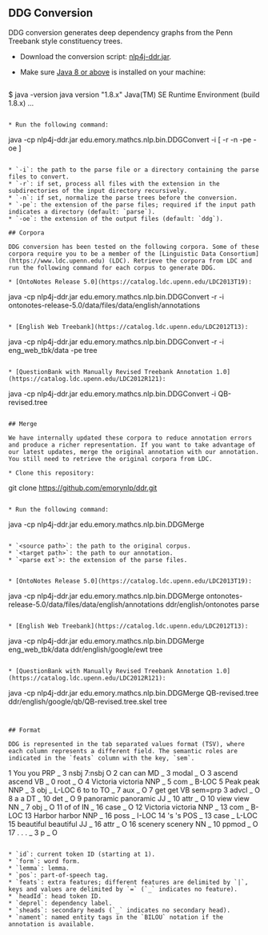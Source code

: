 ## DDG Conversion

DDG conversion generates deep dependency graphs from the Penn Treebank style constituency trees.

* Download the conversion script: [nlp4j-ddr.jar](http://nlp.mathcs.emory.edu/nlp4j/nlp4j-ddr.jar).
* Make sure [Java 8 or above](http://www.oracle.com/technetwork/java/javase/downloads) is installed on your machine:

   ```
$ java -version
java version "1.8.x"
Java(TM) SE Runtime Environment (build 1.8.x)
...
   ```

* Run the following command:

   ```
java -cp nlp4j-ddr.jar edu.emory.mathcs.nlp.bin.DDGConvert -i <filepath> [ -r -n -pe <string> -oe <string>]
   ```
   
   * `-i`: the path to the parse file or a directory containing the parse files to convert.
   * `-r`: if set, process all files with the extension in the subdirectories of the input directory recursively.
   * `-n`: if set, normalize the parse trees before the conversion.
   * `-pe`: the extension of the parse files; required if the input path indicates a directory (default: `parse`).
   * `-oe`: the extension of the output files (default: `ddg`).

## Corpora

DDG conversion has been tested on the following corpora. Some of these corpora require you to be a member of the [Linguistic Data Consortium](https://www.ldc.upenn.edu) (LDC). Retrieve the corpora from LDC and run the following command for each corpus to generate DDG.

* [OntoNotes Release 5.0](https://catalog.ldc.upenn.edu/LDC2013T19):

   ```
java -cp nlp4j-ddr.jar edu.emory.mathcs.nlp.bin.DDGConvert -r -i ontonotes-release-5.0/data/files/data/english/annotations
   ```

* [English Web Treebank](https://catalog.ldc.upenn.edu/LDC2012T13):

   ```
java -cp nlp4j-ddr.jar edu.emory.mathcs.nlp.bin.DDGConvert -r -i eng_web_tbk/data -pe tree
   ```

* [QuestionBank with Manually Revised Treebank Annotation 1.0](https://catalog.ldc.upenn.edu/LDC2012R121):

   ```
java -cp nlp4j-ddr.jar edu.emory.mathcs.nlp.bin.DDGConvert -i QB-revised.tree
   ```

## Merge

We have internally updated these corpora to reduce annotation errors and produce a richer representation. If you want to take advantage of our latest updates, merge the original annotation with our annotation. You still need to retrieve the original corpora from LDC.

* Clone this repository:

   ```
git clone https://github.com/emorynlp/ddr.git
   ```

* Run the following command:

   ```
java -cp nlp4j-ddr.jar edu.emory.mathcs.nlp.bin.DDGMerge <source path> <target path> <parse ext>
   ```

   * `<source path>`: the path to the original corpus.
   * `<target path>`: the path to our annotation.
   * `<parse ext`>: the extension of the parse files.


* [OntoNotes Release 5.0](https://catalog.ldc.upenn.edu/LDC2013T19):

   ```
java -cp nlp4j-ddr.jar edu.emory.mathcs.nlp.bin.DDGMerge ontonotes-release-5.0/data/files/data/english/annotations ddr/english/ontonotes parse
   ```

* [English Web Treebank](https://catalog.ldc.upenn.edu/LDC2012T13):

   ```
java -cp nlp4j-ddr.jar edu.emory.mathcs.nlp.bin.DDGMerge eng_web_tbk/data ddr/english/google/ewt tree
   ```

* [QuestionBank with Manually Revised Treebank Annotation 1.0](https://catalog.ldc.upenn.edu/LDC2012R121):

   ```
java -cp nlp4j-ddr.jar edu.emory.mathcs.nlp.bin.DDGMerge QB-revised.tree ddr/english/google/qb/QB-revised.tree.skel tree
   ```


## Format

DDG is represented in the tab separated values format (TSV), where each column represents a different field. The semantic roles are indicated in the `feats` column with the key, `sem`.

```
1   You        you        PRP  _        3   nsbj   7:nsbj  O
2   can        can        MD   _        3   modal  _       O
3   ascend     ascend     VB   _        0   root   _       O
4   Victoria   victoria   NNP  _        5   com    _       B-LOC
5   Peak       peak       NNP  _        3   obj    _       L-LOC
6   to         to         TO   _        7   aux    _       O
7   get        get        VB   sem=prp  3   advcl  _       O
8   a          a          DT   _        10  det    _       O
9   panoramic  panoramic  JJ   _        10  attr   _       O
10  view       view       NN   _        7   obj    _       O
11  of         of         IN   _        16  case   _       O
12  Victoria   victoria   NNP  _        13  com    _       B-LOC
13  Harbor     harbor     NNP  _        16  poss   _       I-LOC
14  's         's         POS  _        13  case   _       L-LOC
15  beautiful  beautiful  JJ   _        16  attr   _       O
16  scenery    scenery    NN   _        10  ppmod  _       O
17  .          .          .    _        3   p      _       O
```

* `id`: current token ID (starting at 1).
* `form`: word form.
* `lemma`: lemma.
* `pos`: part-of-speech tag.
* `feats`: extra features; different features are delimited by `|`, keys and values are delimited by `=` (`_` indicates no feature).
* `headId`: head token ID.
* `deprel`: dependency label.
* `sheads`: secondary heads (`_` indicates no secondary head).
* `nament`: named entity tags in the `BILOU` notation if the annotation is available.
